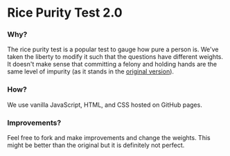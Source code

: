 # Rice Purity Test 2.0

### Why?
The rice purity test is a popular test to gauge how pure a person is.
We've taken the liberty to modify it such that the questions have different weights.
It doesn't make sense that committing a felony and holding hands are the same level of impurity
(as it stands in the <a target = "_blank" href="http://ricepuritytest.com">original version</a>). 

### How?
We use vanilla JavaScript, HTML, and CSS hosted on GitHub pages.

### Improvements?
Feel free to fork and make improvements and change the weights. This might be better than the original but
it is definitely not perfect.
